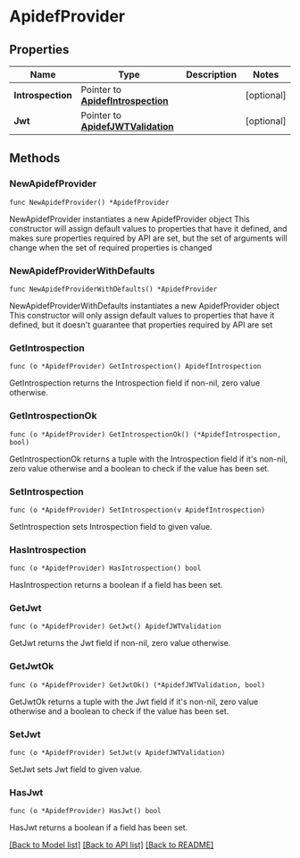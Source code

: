 # ApidefProvider

## Properties

Name | Type | Description | Notes
------------ | ------------- | ------------- | -------------
**Introspection** | Pointer to [**ApidefIntrospection**](ApidefIntrospection.md) |  | [optional] 
**Jwt** | Pointer to [**ApidefJWTValidation**](ApidefJWTValidation.md) |  | [optional] 

## Methods

### NewApidefProvider

`func NewApidefProvider() *ApidefProvider`

NewApidefProvider instantiates a new ApidefProvider object
This constructor will assign default values to properties that have it defined,
and makes sure properties required by API are set, but the set of arguments
will change when the set of required properties is changed

### NewApidefProviderWithDefaults

`func NewApidefProviderWithDefaults() *ApidefProvider`

NewApidefProviderWithDefaults instantiates a new ApidefProvider object
This constructor will only assign default values to properties that have it defined,
but it doesn't guarantee that properties required by API are set

### GetIntrospection

`func (o *ApidefProvider) GetIntrospection() ApidefIntrospection`

GetIntrospection returns the Introspection field if non-nil, zero value otherwise.

### GetIntrospectionOk

`func (o *ApidefProvider) GetIntrospectionOk() (*ApidefIntrospection, bool)`

GetIntrospectionOk returns a tuple with the Introspection field if it's non-nil, zero value otherwise
and a boolean to check if the value has been set.

### SetIntrospection

`func (o *ApidefProvider) SetIntrospection(v ApidefIntrospection)`

SetIntrospection sets Introspection field to given value.

### HasIntrospection

`func (o *ApidefProvider) HasIntrospection() bool`

HasIntrospection returns a boolean if a field has been set.

### GetJwt

`func (o *ApidefProvider) GetJwt() ApidefJWTValidation`

GetJwt returns the Jwt field if non-nil, zero value otherwise.

### GetJwtOk

`func (o *ApidefProvider) GetJwtOk() (*ApidefJWTValidation, bool)`

GetJwtOk returns a tuple with the Jwt field if it's non-nil, zero value otherwise
and a boolean to check if the value has been set.

### SetJwt

`func (o *ApidefProvider) SetJwt(v ApidefJWTValidation)`

SetJwt sets Jwt field to given value.

### HasJwt

`func (o *ApidefProvider) HasJwt() bool`

HasJwt returns a boolean if a field has been set.


[[Back to Model list]](../README.md#documentation-for-models) [[Back to API list]](../README.md#documentation-for-api-endpoints) [[Back to README]](../README.md)


